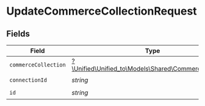 # UpdateCommerceCollectionRequest


## Fields

| Field                                                                                              | Type                                                                                               | Required                                                                                           | Description                                                                                        |
| -------------------------------------------------------------------------------------------------- | -------------------------------------------------------------------------------------------------- | -------------------------------------------------------------------------------------------------- | -------------------------------------------------------------------------------------------------- |
| `commerceCollection`                                                                               | [?\Unified\Unified_to\Models\Shared\CommerceCollection](../../Models/Shared/CommerceCollection.md) | :heavy_minus_sign:                                                                                 | A collection of items/products/services                                                            |
| `connectionId`                                                                                     | *string*                                                                                           | :heavy_check_mark:                                                                                 | ID of the connection                                                                               |
| `id`                                                                                               | *string*                                                                                           | :heavy_check_mark:                                                                                 | ID of the Collection                                                                               |